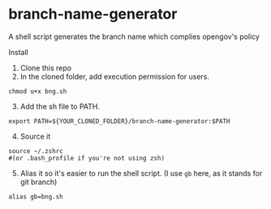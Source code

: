 # branch-name-generator
A shell script generates the branch name which complies opengov's policy

Install
1. Clone this repo
2. In the cloned folder, add execution permission for users. 
```
chmod u+x bng.sh
```
3. Add the sh file to PATH. 
```
export PATH=${YOUR_CLONED_FOLDER}/branch-name-generator:$PATH
```
4. Source it
```
source ~/.zshrc
#(or .bash_profile if you're not using zsh)
```
5. Alias it so it's easier to run the shell script. (I use `gb` here, as it stands for git branch)
```
alias gb=bng.sh
```
